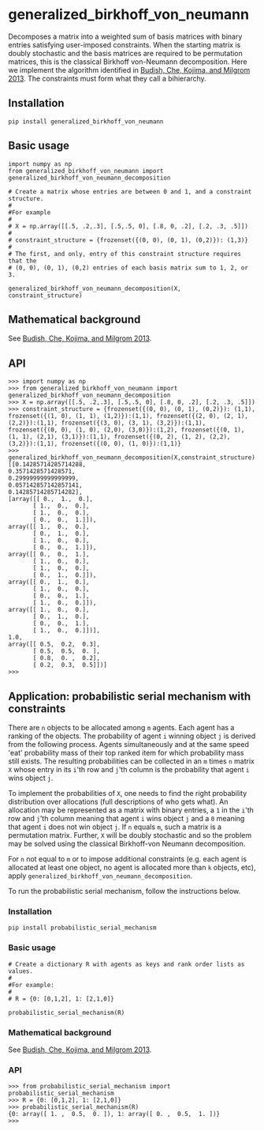 # generalized_birkhoff_von_neumann


<p>Decomposes a matrix into a weighted sum of basis matrices with binary entries satisfying user-imposed constraints. When the starting matrix is doubly stochastic and the basis matrices are required to be permutation matrices, this is the classical Birkhoff von-Neumann decomposition.
Here we implement the algorithm identified in <a href="http://faculty.chicagobooth.edu/eric.budish/research/Budish-Che-Kojima-Milgrom-2013-AER.pdf">Budish, Che, Kojima, and Milgrom 2013</a>. 
The constraints must form what they call a bihierarchy.</p>

<h2>Installation</h2>
        
<pre><code>pip install generalized_birkhoff_von_neumann</code></pre>
        
<h2>Basic usage</h2>
        
<pre><code>import numpy as np
from generalized_birkhoff_von_neumann import generalized_birkhoff_von_neumann_decomposition

# Create a matrix whose entries are between 0 and 1, and a constraint structure. 
#
#For example
#
# X = np.array([[.5, .2,.3], [.5,.5, 0], [.8, 0, .2], [.2, .3, .5]])
# 
# constraint_structure = {frozenset({(0, 0), (0, 1), (0,2)}): (1,3)}
#
# The first, and only, entry of this constraint structure requires that the 
# (0, 0), (0, 1), (0,2) entries of each basis matrix sum to 1, 2, or 3.

generalized_birkhoff_von_neumann_decomposition(X, constraint_structure)
</code></pre>
        
<h2>Mathematical background</h2>
       
<p>See <a href="http://faculty.chicagobooth.edu/eric.budish/research/Budish-Che-Kojima-Milgrom-2013-AER.pdf">Budish, Che, Kojima, and Milgrom 2013</a>.</p>

<h2>API</h2>
        
<pre><code>>>> import numpy as np
>>> from generalized_birkhoff_von_neumann import generalized_birkhoff_von_neumann_decomposition
>>> X = np.array([[.5, .2,.3], [.5,.5, 0], [.8, 0, .2], [.2, .3, .5]])
>>> constraint_structure = {frozenset({(0, 0), (0, 1), (0,2)}): (1,1), frozenset({(1, 0), (1, 1), (1,2)}):(1,1), frozenset({(2, 0), (2, 1), (2,2)}):(1,1), frozenset({(3, 0), (3, 1), (3,2)}):(1,1), frozenset({(0, 0), (1, 0), (2,0), (3,0)}):(1,2), frozenset({(0, 1), (1, 1), (2,1), (3,1)}):(1,1), frozenset({(0, 2), (1, 2), (2,2), (3,2)}):(1,1), frozenset({(0, 0), (1, 0)}):(1,1)}
>>> generalized_birkhoff_von_neumann_decomposition(X,constraint_structure)
[[0.14285714285714288, 
0.3571428571428571, 
0.29999999999999999, 
0.057142857142857141, 
0.14285714285714282], 
[array([[ 0.,  1.,  0.],
       [ 1.,  0.,  0.],
       [ 1.,  0.,  0.],
       [ 0.,  0.,  1.]]), 
array([[ 1.,  0.,  0.],
       [ 0.,  1.,  0.],
       [ 1.,  0.,  0.],
       [ 0.,  0.,  1.]]), 
array([[ 0.,  0.,  1.],
       [ 1.,  0.,  0.],
       [ 1.,  0.,  0.],
       [ 0.,  1.,  0.]]), 
array([[ 0.,  1.,  0.],
       [ 1.,  0.,  0.],
       [ 0.,  0.,  1.],
       [ 1.,  0.,  0.]]), 
array([[ 1.,  0.,  0.],
       [ 0.,  1.,  0.],
       [ 0.,  0.,  1.],
       [ 1.,  0.,  0.]])], 
1.0, 
array([[ 0.5,  0.2,  0.3],
       [ 0.5,  0.5,  0. ],
       [ 0.8,  0. ,  0.2],
       [ 0.2,  0.3,  0.5]])]
>>> </code></pre>

<h2>Application: probabilistic serial mechanism with constraints</h2>        
        
<p>There are <code>n</code> objects to be allocated among <code>m</code> agents. Each agent has a ranking of the objects. The probability of agent <code>i</code> winning object <code>j</code> is derived from the following process. Agents simultaneously and at the same speed 'eat' probability mass of their top ranked item for which probability mass still exists. The resulting probabilities can be collected in an <code>m</code> times <code>n</code> matrix <code>X</code> whose entry in its <code>i</code>'th row and <code>j</code>'th column is the probability that agent <code>i</code> wins object <code>j</code>.</p>
        
<p>To implement the probabilities of <code>X</code>, one needs to find the right probability distribution over allocations (full descriptions of who gets what). An allocation may be represented as a matrix with binary entries, a <code>1</code> in the <code>i</code>'th row and <code>j</code>'th column meaning that agent <code>i</code> wins object <code>j</code> and a <code>0</code> meaning that agent <code>i</code> does not win object <code>j</code>. If <code>n</code> equals <code>m</code>, such a matrix is a permutation matrix. Further, <code>X</code> will be doubly stochastic and so the problem may be solved using the classical Birkhoff-von Neumann decomposition.</p>
  
<p>For <code>n</code> not equal to <code>m</code> or to impose additional constraints (e.g. each agent is allocated at least one object, no agent is allocated more than <code>k</code> objects, etc), apply <code>generalized_birkhoff_von_neumann_decomposition</code>.</p>

<p>To run the probabilistic serial mechanism, follow the instructions below.</p> 
        
<h3>Installation</h3>
        
<pre><code>pip install probabilistic_serial_mechanism</code></pre>
        
<h3>Basic usage</h3>
        
<pre><code># Create a dictionary R with agents as keys and rank order lists as values.
#
#For example:
#
# R = {0: [0,1,2], 1: [2,1,0]}

probabilistic_serial_mechanism(R)</code></pre>
        
<h3>Mathematical background</h3>
       
<p>See <a href="http://faculty.chicagobooth.edu/eric.budish/research/Budish-Che-Kojima-Milgrom-2013-AER.pdf">Budish, Che, Kojima, and Milgrom 2013</a>.</p>

<h3>API</h3>
        
 <pre><code>>>> from probabilistic_serial_mechanism import probabilistic_serial_mechanism
>>> R = {0: [0,1,2], 1: [2,1,0]}
>>> probabilistic_serial_mechanism(R)
{0: array([ 1. ,  0.5,  0. ]), 1: array([ 0. ,  0.5,  1. ])}
>>> </code></pre>
